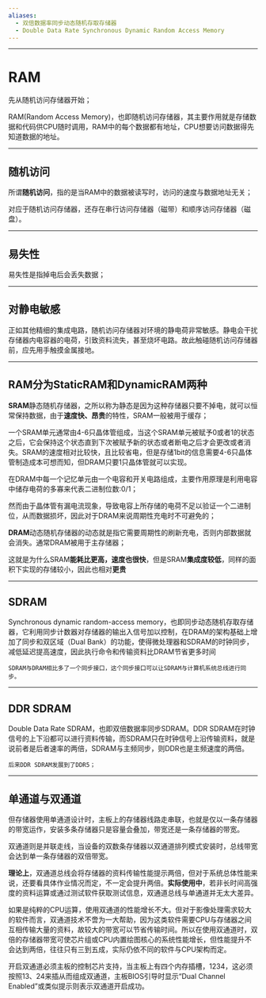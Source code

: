 ```yaml
---
aliases:
  - 双倍数据率同步动态随机存取存储器
  - Double Data Rate Synchronous Dynamic Random Access Memory
---
```

***
# RAM

先从随机访问存储器开始；

RAM(Random Access Memory)，也即随机访问存储器，其主要作用就是存储数据和代码供CPU随时调用，RAM中的每个数据都有地址，CPU想要访问数据得先知道数据的地址。
***
## 随机访问

所谓**随机访问**，指的是当RAM中的数据被读写时，访问的速度与数据地址无关；

对应于随机访问存储器，还存在串行访问存储器（磁带）和顺序访问存储器（磁盘）。
***
## 易失性

易失性是指掉电后会丢失数据；
***
## 对静电敏感

正如其他精细的集成电路，随机访问存储器对环境的静电荷非常敏感。静电会干扰存储器内电容器的电荷，引致资料流失，甚至烧坏电路。故此触碰随机访问存储器前，应先用手触摸金属接地。
***
## RAM分为StaticRAM和DynamicRAM两种

**SRAM**静态随机存储器，之所以称为静态是因为这种存储器只要不掉电，就可以恒常保持数据，由于**速度快、昂贵**的特性，SRAM一般被用于缓存；

一个SRAM单元通常由4-6只晶体管组成，当这个SRAM单元被赋予0或者1的状态之后，它会保持这个状态直到下次被赋予新的状态或者断电之后才会更改或者消失。SRAM的速度相对比较快，且比较省电，但是存储1bit的信息需要4-6只晶体管制造成本可想而知，但DRAM只要1只晶体管就可以实现。

在DRAM中每一个记忆单元由一个电容和开关电路组成，主要作用原理是利用电容中储存电荷的多寡来代表二进制位数:0/1；

然而由于晶体管有漏电流现象，导致电容上所存储的电荷不足以验证一个二进制位，从而数据损坏，因此对于DRAM来说周期性充电时不可避免的；

**DRAM**动态随机存储器的动态就是指它需要周期性的刷新充电，否则内部数据就会消失。通常DRAM被用于主存储器；

这就是为什么SRAM**能耗比更高，速度也很快**，但是SRAM**集成度较低**，同样的面积下实现的存储较小，因此也相对**更贵**
***
## SDRAM

Synchronous dynamic random-access memory，也即同步动态随机存取存储器，它利用同步计数器对存储器的输出入信号加以控制，在DRAM的架构基础上增加了同步和双区域（Dual Bank）的功能，使得微处理器和SDRAM的时钟同步，减低延迟提高速度，因此执行命令和传输资料比DRAM节省更多时间

	SDRAM与DRAM相比多了一个同步接口，这个同步接口可以让SDRAM与计算机系统总线进行同步。
***
## DDR SDRAM

Double Data Rate SDRAM，也即双倍数据率同步SDRAM。DDR SDRAM在时钟信号的上下沿都可以进行资料传输，而SDRAM只在时钟信号上沿传输资料，就是说前者是后者速率的两倍，SDRAM与主频同步，则DDR也是主频速度的两倍。

	后来DDR SDRAM发展到了DDR5；
***
## 单通道与双通道

但存储器使用单通道设计时，主板上的存储器线路走串联，也就是仅以一条存储器的带宽运作，安装多条存储器只是容量会叠加，带宽还是一条存储器的带宽。

双通道则是并联走线，当设备的双数条存储器以双通道排列模式安装时，总线带宽会达到单一条存储器的双倍带宽。

**理论上**，双通道总线会将存储器的资料传输性能提示两倍，但对于系统总体性能来说，还要看具体作业情况而定，不一定会提升两倍。**实际使用中**，若非长时间高强度的资料运算或通过测试软件获取测试信息，双通道总线与单通道并无太大差异。

如果是纯粹的CPU运算，使用双通道的性能增长不大。但对于影像处理需求较大的软件而言，双通道技术不啻为一大帮助，因为这类软件需要CPU与存储器之间互相传输大量的资料，故较大的带宽可以节省传输时间。所以在使用双通道时，双倍的存储器带宽可使芯片组或CPU内置绘图核心的系统性能增长，但性能提升不会达到两倍，往往只有三到五成，实际仍依不同的软件与CPU架构而定。

开启双通道必须主板的控制芯片支持，当主板上有四个内存插槽，1234，这必须按照13、24来插从而组成双通道，主板BIOS引导时显示“Dual Channel Enabled”或类似提示则表示双通道开启成功。






